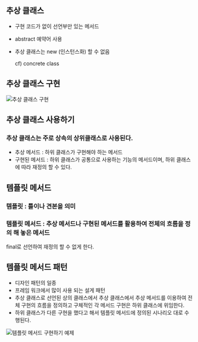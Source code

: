 ## 추상 클래스
- 구현 코드가 없이 선언부만 있는 메서드
- abstract 예약어 사용
- 추상 클래스는 new (인스턴스화) 할 수 없음

   cf) concrete class


## 추상 클래스 구현
![추상 클래스 구현](https://user-images.githubusercontent.com/65329769/91934009-28110b80-ed25-11ea-9fc2-8b577af4d8e0.jpg)



## 추상 클래스 사용하기
 ### 추상 클래스는 주로 상속의 상위클래스로 사용된다.
 - 추상 메서드 : 하위 클래스가 구현해야 하는 메서드
 - 구현된 메서드 : 하위 클래스가 공통으로 사용하는 기능의 메서드이며, 
 하위 클래스에 따라 재정의 할 수 있다.



## 템플릿 메서드
 ### 템플릿 : 틀이나 견본을 의미
 ### 템플릿 메서드 : 추상 메서드나 구현된 메서드를 활용하여 전체의 흐름을 정의 해 놓은 메서드
 final로 선언하여 재정의 할 수 없게 한다.
 
 
 
 ## 템플릿 메서드 패턴
 - 디자인 패턴의 일종
 - 프레임 워크에서 많이 사용 되는 설게 패턴
 - 추상 클래스로 선언된 상의 클래스에서 추상 클래스에서 추상 메서드를 이용하여 전체 구현의 흐름을 정의하고 구체적인 각 메서드 구현은 하위 클래스에 위임한다.
 - 하위 클래스가 다른 구현을 했다고 해서 템플릿 메서드에 정의된 시나리오 대로 수행된다.
 
 ![템플릿 메서드 구현하기 예제](https://user-images.githubusercontent.com/65329769/91938491-0f0d5800-ed2f-11ea-96c0-f4e734f58ecc.jpg)
